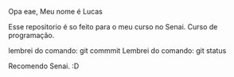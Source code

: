 Opa eae, Meu nome é Lucas

Esse repositorio é so feito para o meu curso no Senai.
Curso de programação.

lembrei do comando: git commmit
Lembrei do comando: git status

Recomendo Senai. :D
